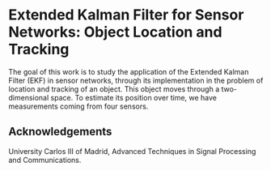 # Extended Kalman Filter for Sensor Networks: Object Location and Tracking

The goal of this work is to study the application of the Extended Kalman Filter (EKF) in sensor networks, through its implementation in the problem of location and tracking of an object. This object moves through a two-dimensional space. To estimate its position over time, we have measurements coming from four sensors.

## Acknowledgements

University Carlos III of Madrid, Advanced Techniques in Signal Processing and Communications.
